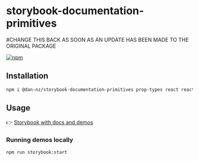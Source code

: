 # storybook-documentation-primitives

#CHANGE THIS BACK AS SOON AS AN UPDATE HAS BEEN MADE TO THE ORIGINAL PACKAGE

[![npm](https://img.shields.io/npm/v/@dan-nz/storybook-documentation-primitives?style=flat-square&logo=npm)](https://www.npmjs.com/package/@dan-nz/storybook-documentation-primitives)

## Installation

```bash
npm i @dan-nz/storybook-documentation-primitives prop-types react react-dom
```

## Usage

👉️ [Storybook with docs and demos](https://documentation-primitives.netlify.app/)

### Running demos locally

```bash
npm run storybook:start
```
